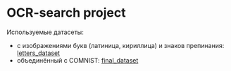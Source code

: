 # OCR-search project

Используемые датасеты:
- с изображениями букв (латиница, кириллица) и знаков препинания: [letters_dataset](https://drive.google.com/drive/folders/1UuPMrwn6GbY5JTJw-WJDkiHTWFTZ1ztG?usp=sharing)
- объединённый с COMNIST: [final_dataset](https://drive.google.com/drive/folders/1Q6e7pICaUSXEVY31aTjvmwAma6P_AdlT?usp=sharing)
